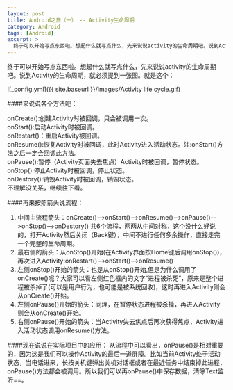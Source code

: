 ```yaml
---
layout: post
title: Android之旅（一） -- Activity生命周期
category: Android
tags: [Android]
excerpt: >
  终于可以开始写点东西啦。想起什么就写点什么，先来说说activity的生命周期吧。说到Activity的生命周期，就必须提到一
---
```



  
终于可以开始写点东西啦。想起什么就写点什么，先来说说activity的生命周期吧。说到Activity的生命周期，就必须提到一张图。就是这个：


![_config.yml]({{ site.baseurl }}/images/Activity life cycle.gif)  

####来说说各个方法吧：

onCreate():创建Activity时被回调，只会被调用一次。  
onStart():启动Activity时被回调。  
onRestart()：重启Activity被回调。  
onResume():恢复Activity时被回调，此时Activity进入活动状态。注:onStart()方法之后一定会回调此方法。  
onPause():暂停（Activity页面失去焦点）Activity时被回调，暂停状态。  
onStop():停止Activity时被回调，停止状态。  
onDestory():销毁Activity时被回调，销毁状态。  
不理解没关系，继续往下看。  

####再来按照箭头说流程：
1. 中间主流程箭头：onCreate()-->onStart()-->onResume()-->onPause()-->onStop()-->onDestory()
    共6个流程，两两从中间对称，这个没什么好说的，打开Activity然后关闭（Back键），中间不进行任何多余操作，直接走完一个完整的生命周期。
2. 最右侧的箭头：从onStop()开始(在Activity界面按Home键后调用onStop())，再次进入Activity:onRestart()-->onStart()-->onResume()
3. 左侧onStop()开始的箭头：也是从onStop()开始,但是为什么调用了onCreate()呢？大家可以看左侧红色框内的文字“进程被杀死”，原来是整个进程被杀掉了(可以是用户行为，也可能是被系统回收)，这时再进入Activity则会从onCreate()开始。
4. 左侧onPause()开始的箭头：同理，在暂停状态进程被杀掉，再进入Activity则会从onCreate()开始。
5. 右侧onPause()开始的箭头：当Activity失去焦点后再次获得焦点，Activity进入活动状态调用onResume()方法。  

####现在说说在实际项目中的应用：
从流程中可以看出，onPause()是相对重要的，因为这是我们可以操作Activity的最后一道屏障。比如当前Activity处于活动状态，当电话进来，长按关机键弹出关机对话框或者在最近任务中结束掉此进程，onPause()方法都会被调用。所以我们可以再onPause()中保存数据，清除Text监听==。
